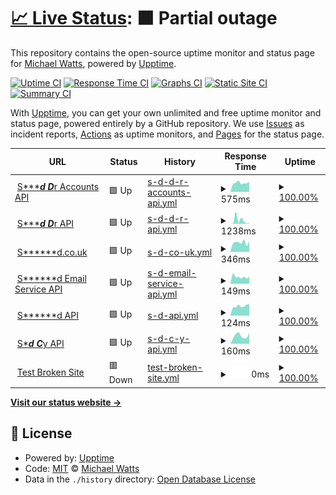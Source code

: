 # [📈 Live Status](https://altescape.github.io/upptime-test): <!--live status--> **🟧 Partial outage**

This repository contains the open-source uptime monitor and status page for [Michael Watts](michaelwatts.me), powered by [Upptime](https://github.com/upptime/upptime).

[![Uptime CI](https://github.com/altescape/upptime-test/workflows/Uptime%20CI/badge.svg)](https://github.com/altescape/upptime-test/actions?query=workflow%3A%22Uptime+CI%22)
[![Response Time CI](https://github.com/altescape/upptime-test/workflows/Response%20Time%20CI/badge.svg)](https://github.com/altescape/upptime-test/actions?query=workflow%3A%22Response+Time+CI%22)
[![Graphs CI](https://github.com/altescape/upptime-test/workflows/Graphs%20CI/badge.svg)](https://github.com/altescape/upptime-test/actions?query=workflow%3A%22Graphs+CI%22)
[![Static Site CI](https://github.com/altescape/upptime-test/workflows/Static%20Site%20CI/badge.svg)](https://github.com/altescape/upptime-test/actions?query=workflow%3A%22Static+Site+CI%22)
[![Summary CI](https://github.com/altescape/upptime-test/workflows/Summary%20CI/badge.svg)](https://github.com/altescape/upptime-test/actions?query=workflow%3A%22Summary+CI%22)

With [Upptime](https://upptime.js.org), you can get your own unlimited and free uptime monitor and status page, powered entirely by a GitHub repository. We use [Issues](https://github.com/altescape/upptime-test/issues) as incident reports, [Actions](https://github.com/altescape/upptime-test/actions) as uptime monitors, and [Pages](https://altescape.github.io/upptime-test) for the status page.

<!--start: status pages-->
<!-- This summary is generated by Upptime (https://github.com/upptime/upptime) -->
<!-- Do not edit this manually, your changes will be overwritten -->
<!-- prettier-ignore -->
| URL | Status | History | Response Time | Uptime |
| --- | ------ | ------- | ------------- | ------ |
| <img alt="" src="https://favicons.githubusercontent.com/api.swiftaid.co.uk" height="13"> [S******d D***r Accounts API](https://api.swiftaid.co.uk/donor-accounts/v1/healthcheck) | 🟩 Up | [s-d-d-r-accounts-api.yml](https://github.com/altescape/upptime-test/commits/HEAD/history/s-d-d-r-accounts-api.yml) | <details><summary><img alt="Response time graph" src="./graphs/s-d-d-r-accounts-api/response-time-week.png" height="20"> 575ms</summary><br><a href="https://altescape.github.io/upptime-test/history/s-d-d-r-accounts-api"><img alt="Response time 560" src="https://img.shields.io/endpoint?url=https%3A%2F%2Fraw.githubusercontent.com%2Faltescape%2Fupptime-test%2FHEAD%2Fapi%2Fs-d-d-r-accounts-api%2Fresponse-time.json"></a><br><a href="https://altescape.github.io/upptime-test/history/s-d-d-r-accounts-api"><img alt="24-hour response time 576" src="https://img.shields.io/endpoint?url=https%3A%2F%2Fraw.githubusercontent.com%2Faltescape%2Fupptime-test%2FHEAD%2Fapi%2Fs-d-d-r-accounts-api%2Fresponse-time-day.json"></a><br><a href="https://altescape.github.io/upptime-test/history/s-d-d-r-accounts-api"><img alt="7-day response time 575" src="https://img.shields.io/endpoint?url=https%3A%2F%2Fraw.githubusercontent.com%2Faltescape%2Fupptime-test%2FHEAD%2Fapi%2Fs-d-d-r-accounts-api%2Fresponse-time-week.json"></a><br><a href="https://altescape.github.io/upptime-test/history/s-d-d-r-accounts-api"><img alt="30-day response time 560" src="https://img.shields.io/endpoint?url=https%3A%2F%2Fraw.githubusercontent.com%2Faltescape%2Fupptime-test%2FHEAD%2Fapi%2Fs-d-d-r-accounts-api%2Fresponse-time-month.json"></a><br><a href="https://altescape.github.io/upptime-test/history/s-d-d-r-accounts-api"><img alt="1-year response time 560" src="https://img.shields.io/endpoint?url=https%3A%2F%2Fraw.githubusercontent.com%2Faltescape%2Fupptime-test%2FHEAD%2Fapi%2Fs-d-d-r-accounts-api%2Fresponse-time-year.json"></a></details> | <details><summary><a href="https://altescape.github.io/upptime-test/history/s-d-d-r-accounts-api">100.00%</a></summary><a href="https://altescape.github.io/upptime-test/history/s-d-d-r-accounts-api"><img alt="All-time uptime 100.00%" src="https://img.shields.io/endpoint?url=https%3A%2F%2Fraw.githubusercontent.com%2Faltescape%2Fupptime-test%2FHEAD%2Fapi%2Fs-d-d-r-accounts-api%2Fuptime.json"></a><br><a href="https://altescape.github.io/upptime-test/history/s-d-d-r-accounts-api"><img alt="24-hour uptime 100.00%" src="https://img.shields.io/endpoint?url=https%3A%2F%2Fraw.githubusercontent.com%2Faltescape%2Fupptime-test%2FHEAD%2Fapi%2Fs-d-d-r-accounts-api%2Fuptime-day.json"></a><br><a href="https://altescape.github.io/upptime-test/history/s-d-d-r-accounts-api"><img alt="7-day uptime 100.00%" src="https://img.shields.io/endpoint?url=https%3A%2F%2Fraw.githubusercontent.com%2Faltescape%2Fupptime-test%2FHEAD%2Fapi%2Fs-d-d-r-accounts-api%2Fuptime-week.json"></a><br><a href="https://altescape.github.io/upptime-test/history/s-d-d-r-accounts-api"><img alt="30-day uptime 100.00%" src="https://img.shields.io/endpoint?url=https%3A%2F%2Fraw.githubusercontent.com%2Faltescape%2Fupptime-test%2FHEAD%2Fapi%2Fs-d-d-r-accounts-api%2Fuptime-month.json"></a><br><a href="https://altescape.github.io/upptime-test/history/s-d-d-r-accounts-api"><img alt="1-year uptime 100.00%" src="https://img.shields.io/endpoint?url=https%3A%2F%2Fraw.githubusercontent.com%2Faltescape%2Fupptime-test%2FHEAD%2Fapi%2Fs-d-d-r-accounts-api%2Fuptime-year.json"></a></details>
| <img alt="" src="https://favicons.githubusercontent.com/api.swiftaid.co.uk" height="13"> [S******d D***r API](https://api.swiftaid.co.uk/donor/v1/healthcheck) | 🟩 Up | [s-d-d-r-api.yml](https://github.com/altescape/upptime-test/commits/HEAD/history/s-d-d-r-api.yml) | <details><summary><img alt="Response time graph" src="./graphs/s-d-d-r-api/response-time-week.png" height="20"> 1238ms</summary><br><a href="https://altescape.github.io/upptime-test/history/s-d-d-r-api"><img alt="Response time 1078" src="https://img.shields.io/endpoint?url=https%3A%2F%2Fraw.githubusercontent.com%2Faltescape%2Fupptime-test%2FHEAD%2Fapi%2Fs-d-d-r-api%2Fresponse-time.json"></a><br><a href="https://altescape.github.io/upptime-test/history/s-d-d-r-api"><img alt="24-hour response time 119" src="https://img.shields.io/endpoint?url=https%3A%2F%2Fraw.githubusercontent.com%2Faltescape%2Fupptime-test%2FHEAD%2Fapi%2Fs-d-d-r-api%2Fresponse-time-day.json"></a><br><a href="https://altescape.github.io/upptime-test/history/s-d-d-r-api"><img alt="7-day response time 1238" src="https://img.shields.io/endpoint?url=https%3A%2F%2Fraw.githubusercontent.com%2Faltescape%2Fupptime-test%2FHEAD%2Fapi%2Fs-d-d-r-api%2Fresponse-time-week.json"></a><br><a href="https://altescape.github.io/upptime-test/history/s-d-d-r-api"><img alt="30-day response time 1078" src="https://img.shields.io/endpoint?url=https%3A%2F%2Fraw.githubusercontent.com%2Faltescape%2Fupptime-test%2FHEAD%2Fapi%2Fs-d-d-r-api%2Fresponse-time-month.json"></a><br><a href="https://altescape.github.io/upptime-test/history/s-d-d-r-api"><img alt="1-year response time 1078" src="https://img.shields.io/endpoint?url=https%3A%2F%2Fraw.githubusercontent.com%2Faltescape%2Fupptime-test%2FHEAD%2Fapi%2Fs-d-d-r-api%2Fresponse-time-year.json"></a></details> | <details><summary><a href="https://altescape.github.io/upptime-test/history/s-d-d-r-api">100.00%</a></summary><a href="https://altescape.github.io/upptime-test/history/s-d-d-r-api"><img alt="All-time uptime 100.00%" src="https://img.shields.io/endpoint?url=https%3A%2F%2Fraw.githubusercontent.com%2Faltescape%2Fupptime-test%2FHEAD%2Fapi%2Fs-d-d-r-api%2Fuptime.json"></a><br><a href="https://altescape.github.io/upptime-test/history/s-d-d-r-api"><img alt="24-hour uptime 100.00%" src="https://img.shields.io/endpoint?url=https%3A%2F%2Fraw.githubusercontent.com%2Faltescape%2Fupptime-test%2FHEAD%2Fapi%2Fs-d-d-r-api%2Fuptime-day.json"></a><br><a href="https://altescape.github.io/upptime-test/history/s-d-d-r-api"><img alt="7-day uptime 100.00%" src="https://img.shields.io/endpoint?url=https%3A%2F%2Fraw.githubusercontent.com%2Faltescape%2Fupptime-test%2FHEAD%2Fapi%2Fs-d-d-r-api%2Fuptime-week.json"></a><br><a href="https://altescape.github.io/upptime-test/history/s-d-d-r-api"><img alt="30-day uptime 100.00%" src="https://img.shields.io/endpoint?url=https%3A%2F%2Fraw.githubusercontent.com%2Faltescape%2Fupptime-test%2FHEAD%2Fapi%2Fs-d-d-r-api%2Fuptime-month.json"></a><br><a href="https://altescape.github.io/upptime-test/history/s-d-d-r-api"><img alt="1-year uptime 100.00%" src="https://img.shields.io/endpoint?url=https%3A%2F%2Fraw.githubusercontent.com%2Faltescape%2Fupptime-test%2FHEAD%2Fapi%2Fs-d-d-r-api%2Fuptime-year.json"></a></details>
| <img alt="" src="https://favicons.githubusercontent.com/www.swiftaid.co.uk" height="13"> [S******d.co.uk](https://www.swiftaid.co.uk) | 🟩 Up | [s-d-co-uk.yml](https://github.com/altescape/upptime-test/commits/HEAD/history/s-d-co-uk.yml) | <details><summary><img alt="Response time graph" src="./graphs/s-d-co-uk/response-time-week.png" height="20"> 346ms</summary><br><a href="https://altescape.github.io/upptime-test/history/s-d-co-uk"><img alt="Response time 360" src="https://img.shields.io/endpoint?url=https%3A%2F%2Fraw.githubusercontent.com%2Faltescape%2Fupptime-test%2FHEAD%2Fapi%2Fs-d-co-uk%2Fresponse-time.json"></a><br><a href="https://altescape.github.io/upptime-test/history/s-d-co-uk"><img alt="24-hour response time 412" src="https://img.shields.io/endpoint?url=https%3A%2F%2Fraw.githubusercontent.com%2Faltescape%2Fupptime-test%2FHEAD%2Fapi%2Fs-d-co-uk%2Fresponse-time-day.json"></a><br><a href="https://altescape.github.io/upptime-test/history/s-d-co-uk"><img alt="7-day response time 346" src="https://img.shields.io/endpoint?url=https%3A%2F%2Fraw.githubusercontent.com%2Faltescape%2Fupptime-test%2FHEAD%2Fapi%2Fs-d-co-uk%2Fresponse-time-week.json"></a><br><a href="https://altescape.github.io/upptime-test/history/s-d-co-uk"><img alt="30-day response time 360" src="https://img.shields.io/endpoint?url=https%3A%2F%2Fraw.githubusercontent.com%2Faltescape%2Fupptime-test%2FHEAD%2Fapi%2Fs-d-co-uk%2Fresponse-time-month.json"></a><br><a href="https://altescape.github.io/upptime-test/history/s-d-co-uk"><img alt="1-year response time 360" src="https://img.shields.io/endpoint?url=https%3A%2F%2Fraw.githubusercontent.com%2Faltescape%2Fupptime-test%2FHEAD%2Fapi%2Fs-d-co-uk%2Fresponse-time-year.json"></a></details> | <details><summary><a href="https://altescape.github.io/upptime-test/history/s-d-co-uk">100.00%</a></summary><a href="https://altescape.github.io/upptime-test/history/s-d-co-uk"><img alt="All-time uptime 100.00%" src="https://img.shields.io/endpoint?url=https%3A%2F%2Fraw.githubusercontent.com%2Faltescape%2Fupptime-test%2FHEAD%2Fapi%2Fs-d-co-uk%2Fuptime.json"></a><br><a href="https://altescape.github.io/upptime-test/history/s-d-co-uk"><img alt="24-hour uptime 100.00%" src="https://img.shields.io/endpoint?url=https%3A%2F%2Fraw.githubusercontent.com%2Faltescape%2Fupptime-test%2FHEAD%2Fapi%2Fs-d-co-uk%2Fuptime-day.json"></a><br><a href="https://altescape.github.io/upptime-test/history/s-d-co-uk"><img alt="7-day uptime 100.00%" src="https://img.shields.io/endpoint?url=https%3A%2F%2Fraw.githubusercontent.com%2Faltescape%2Fupptime-test%2FHEAD%2Fapi%2Fs-d-co-uk%2Fuptime-week.json"></a><br><a href="https://altescape.github.io/upptime-test/history/s-d-co-uk"><img alt="30-day uptime 100.00%" src="https://img.shields.io/endpoint?url=https%3A%2F%2Fraw.githubusercontent.com%2Faltescape%2Fupptime-test%2FHEAD%2Fapi%2Fs-d-co-uk%2Fuptime-month.json"></a><br><a href="https://altescape.github.io/upptime-test/history/s-d-co-uk"><img alt="1-year uptime 100.00%" src="https://img.shields.io/endpoint?url=https%3A%2F%2Fraw.githubusercontent.com%2Faltescape%2Fupptime-test%2FHEAD%2Fapi%2Fs-d-co-uk%2Fuptime-year.json"></a></details>
| <img alt="" src="https://favicons.githubusercontent.com/api.swiftaid.co.uk" height="13"> [S******d Email Service API](https://api.swiftaid.co.uk/services/email/v1/healthcheck) | 🟩 Up | [s-d-email-service-api.yml](https://github.com/altescape/upptime-test/commits/HEAD/history/s-d-email-service-api.yml) | <details><summary><img alt="Response time graph" src="./graphs/s-d-email-service-api/response-time-week.png" height="20"> 149ms</summary><br><a href="https://altescape.github.io/upptime-test/history/s-d-email-service-api"><img alt="Response time 145" src="https://img.shields.io/endpoint?url=https%3A%2F%2Fraw.githubusercontent.com%2Faltescape%2Fupptime-test%2FHEAD%2Fapi%2Fs-d-email-service-api%2Fresponse-time.json"></a><br><a href="https://altescape.github.io/upptime-test/history/s-d-email-service-api"><img alt="24-hour response time 291" src="https://img.shields.io/endpoint?url=https%3A%2F%2Fraw.githubusercontent.com%2Faltescape%2Fupptime-test%2FHEAD%2Fapi%2Fs-d-email-service-api%2Fresponse-time-day.json"></a><br><a href="https://altescape.github.io/upptime-test/history/s-d-email-service-api"><img alt="7-day response time 149" src="https://img.shields.io/endpoint?url=https%3A%2F%2Fraw.githubusercontent.com%2Faltescape%2Fupptime-test%2FHEAD%2Fapi%2Fs-d-email-service-api%2Fresponse-time-week.json"></a><br><a href="https://altescape.github.io/upptime-test/history/s-d-email-service-api"><img alt="30-day response time 145" src="https://img.shields.io/endpoint?url=https%3A%2F%2Fraw.githubusercontent.com%2Faltescape%2Fupptime-test%2FHEAD%2Fapi%2Fs-d-email-service-api%2Fresponse-time-month.json"></a><br><a href="https://altescape.github.io/upptime-test/history/s-d-email-service-api"><img alt="1-year response time 145" src="https://img.shields.io/endpoint?url=https%3A%2F%2Fraw.githubusercontent.com%2Faltescape%2Fupptime-test%2FHEAD%2Fapi%2Fs-d-email-service-api%2Fresponse-time-year.json"></a></details> | <details><summary><a href="https://altescape.github.io/upptime-test/history/s-d-email-service-api">100.00%</a></summary><a href="https://altescape.github.io/upptime-test/history/s-d-email-service-api"><img alt="All-time uptime 100.00%" src="https://img.shields.io/endpoint?url=https%3A%2F%2Fraw.githubusercontent.com%2Faltescape%2Fupptime-test%2FHEAD%2Fapi%2Fs-d-email-service-api%2Fuptime.json"></a><br><a href="https://altescape.github.io/upptime-test/history/s-d-email-service-api"><img alt="24-hour uptime 100.00%" src="https://img.shields.io/endpoint?url=https%3A%2F%2Fraw.githubusercontent.com%2Faltescape%2Fupptime-test%2FHEAD%2Fapi%2Fs-d-email-service-api%2Fuptime-day.json"></a><br><a href="https://altescape.github.io/upptime-test/history/s-d-email-service-api"><img alt="7-day uptime 100.00%" src="https://img.shields.io/endpoint?url=https%3A%2F%2Fraw.githubusercontent.com%2Faltescape%2Fupptime-test%2FHEAD%2Fapi%2Fs-d-email-service-api%2Fuptime-week.json"></a><br><a href="https://altescape.github.io/upptime-test/history/s-d-email-service-api"><img alt="30-day uptime 100.00%" src="https://img.shields.io/endpoint?url=https%3A%2F%2Fraw.githubusercontent.com%2Faltescape%2Fupptime-test%2FHEAD%2Fapi%2Fs-d-email-service-api%2Fuptime-month.json"></a><br><a href="https://altescape.github.io/upptime-test/history/s-d-email-service-api"><img alt="1-year uptime 100.00%" src="https://img.shields.io/endpoint?url=https%3A%2F%2Fraw.githubusercontent.com%2Faltescape%2Fupptime-test%2FHEAD%2Fapi%2Fs-d-email-service-api%2Fuptime-year.json"></a></details>
| <img alt="" src="https://favicons.githubusercontent.com/api.swiftaid.co.uk" height="13"> [S******d API](https://api.swiftaid.co.uk/integrations/v1/healthcheck) | 🟩 Up | [s-d-api.yml](https://github.com/altescape/upptime-test/commits/HEAD/history/s-d-api.yml) | <details><summary><img alt="Response time graph" src="./graphs/s-d-api/response-time-week.png" height="20"> 124ms</summary><br><a href="https://altescape.github.io/upptime-test/history/s-d-api"><img alt="Response time 121" src="https://img.shields.io/endpoint?url=https%3A%2F%2Fraw.githubusercontent.com%2Faltescape%2Fupptime-test%2FHEAD%2Fapi%2Fs-d-api%2Fresponse-time.json"></a><br><a href="https://altescape.github.io/upptime-test/history/s-d-api"><img alt="24-hour response time 122" src="https://img.shields.io/endpoint?url=https%3A%2F%2Fraw.githubusercontent.com%2Faltescape%2Fupptime-test%2FHEAD%2Fapi%2Fs-d-api%2Fresponse-time-day.json"></a><br><a href="https://altescape.github.io/upptime-test/history/s-d-api"><img alt="7-day response time 124" src="https://img.shields.io/endpoint?url=https%3A%2F%2Fraw.githubusercontent.com%2Faltescape%2Fupptime-test%2FHEAD%2Fapi%2Fs-d-api%2Fresponse-time-week.json"></a><br><a href="https://altescape.github.io/upptime-test/history/s-d-api"><img alt="30-day response time 121" src="https://img.shields.io/endpoint?url=https%3A%2F%2Fraw.githubusercontent.com%2Faltescape%2Fupptime-test%2FHEAD%2Fapi%2Fs-d-api%2Fresponse-time-month.json"></a><br><a href="https://altescape.github.io/upptime-test/history/s-d-api"><img alt="1-year response time 121" src="https://img.shields.io/endpoint?url=https%3A%2F%2Fraw.githubusercontent.com%2Faltescape%2Fupptime-test%2FHEAD%2Fapi%2Fs-d-api%2Fresponse-time-year.json"></a></details> | <details><summary><a href="https://altescape.github.io/upptime-test/history/s-d-api">100.00%</a></summary><a href="https://altescape.github.io/upptime-test/history/s-d-api"><img alt="All-time uptime 99.99%" src="https://img.shields.io/endpoint?url=https%3A%2F%2Fraw.githubusercontent.com%2Faltescape%2Fupptime-test%2FHEAD%2Fapi%2Fs-d-api%2Fuptime.json"></a><br><a href="https://altescape.github.io/upptime-test/history/s-d-api"><img alt="24-hour uptime 100.00%" src="https://img.shields.io/endpoint?url=https%3A%2F%2Fraw.githubusercontent.com%2Faltescape%2Fupptime-test%2FHEAD%2Fapi%2Fs-d-api%2Fuptime-day.json"></a><br><a href="https://altescape.github.io/upptime-test/history/s-d-api"><img alt="7-day uptime 100.00%" src="https://img.shields.io/endpoint?url=https%3A%2F%2Fraw.githubusercontent.com%2Faltescape%2Fupptime-test%2FHEAD%2Fapi%2Fs-d-api%2Fuptime-week.json"></a><br><a href="https://altescape.github.io/upptime-test/history/s-d-api"><img alt="30-day uptime 99.99%" src="https://img.shields.io/endpoint?url=https%3A%2F%2Fraw.githubusercontent.com%2Faltescape%2Fupptime-test%2FHEAD%2Fapi%2Fs-d-api%2Fuptime-month.json"></a><br><a href="https://altescape.github.io/upptime-test/history/s-d-api"><img alt="1-year uptime 99.99%" src="https://img.shields.io/endpoint?url=https%3A%2F%2Fraw.githubusercontent.com%2Faltescape%2Fupptime-test%2FHEAD%2Fapi%2Fs-d-api%2Fuptime-year.json"></a></details>
| <img alt="" src="https://favicons.githubusercontent.com/api.swiftaid.co.uk" height="13"> [S******d C*****y API](https://api.swiftaid.co.uk/charity/v1/healthcheck) | 🟩 Up | [s-d-c-y-api.yml](https://github.com/altescape/upptime-test/commits/HEAD/history/s-d-c-y-api.yml) | <details><summary><img alt="Response time graph" src="./graphs/s-d-c-y-api/response-time-week.png" height="20"> 160ms</summary><br><a href="https://altescape.github.io/upptime-test/history/s-d-c-y-api"><img alt="Response time 187" src="https://img.shields.io/endpoint?url=https%3A%2F%2Fraw.githubusercontent.com%2Faltescape%2Fupptime-test%2FHEAD%2Fapi%2Fs-d-c-y-api%2Fresponse-time.json"></a><br><a href="https://altescape.github.io/upptime-test/history/s-d-c-y-api"><img alt="24-hour response time 122" src="https://img.shields.io/endpoint?url=https%3A%2F%2Fraw.githubusercontent.com%2Faltescape%2Fupptime-test%2FHEAD%2Fapi%2Fs-d-c-y-api%2Fresponse-time-day.json"></a><br><a href="https://altescape.github.io/upptime-test/history/s-d-c-y-api"><img alt="7-day response time 160" src="https://img.shields.io/endpoint?url=https%3A%2F%2Fraw.githubusercontent.com%2Faltescape%2Fupptime-test%2FHEAD%2Fapi%2Fs-d-c-y-api%2Fresponse-time-week.json"></a><br><a href="https://altescape.github.io/upptime-test/history/s-d-c-y-api"><img alt="30-day response time 187" src="https://img.shields.io/endpoint?url=https%3A%2F%2Fraw.githubusercontent.com%2Faltescape%2Fupptime-test%2FHEAD%2Fapi%2Fs-d-c-y-api%2Fresponse-time-month.json"></a><br><a href="https://altescape.github.io/upptime-test/history/s-d-c-y-api"><img alt="1-year response time 187" src="https://img.shields.io/endpoint?url=https%3A%2F%2Fraw.githubusercontent.com%2Faltescape%2Fupptime-test%2FHEAD%2Fapi%2Fs-d-c-y-api%2Fresponse-time-year.json"></a></details> | <details><summary><a href="https://altescape.github.io/upptime-test/history/s-d-c-y-api">100.00%</a></summary><a href="https://altescape.github.io/upptime-test/history/s-d-c-y-api"><img alt="All-time uptime 100.00%" src="https://img.shields.io/endpoint?url=https%3A%2F%2Fraw.githubusercontent.com%2Faltescape%2Fupptime-test%2FHEAD%2Fapi%2Fs-d-c-y-api%2Fuptime.json"></a><br><a href="https://altescape.github.io/upptime-test/history/s-d-c-y-api"><img alt="24-hour uptime 100.00%" src="https://img.shields.io/endpoint?url=https%3A%2F%2Fraw.githubusercontent.com%2Faltescape%2Fupptime-test%2FHEAD%2Fapi%2Fs-d-c-y-api%2Fuptime-day.json"></a><br><a href="https://altescape.github.io/upptime-test/history/s-d-c-y-api"><img alt="7-day uptime 100.00%" src="https://img.shields.io/endpoint?url=https%3A%2F%2Fraw.githubusercontent.com%2Faltescape%2Fupptime-test%2FHEAD%2Fapi%2Fs-d-c-y-api%2Fuptime-week.json"></a><br><a href="https://altescape.github.io/upptime-test/history/s-d-c-y-api"><img alt="30-day uptime 100.00%" src="https://img.shields.io/endpoint?url=https%3A%2F%2Fraw.githubusercontent.com%2Faltescape%2Fupptime-test%2FHEAD%2Fapi%2Fs-d-c-y-api%2Fuptime-month.json"></a><br><a href="https://altescape.github.io/upptime-test/history/s-d-c-y-api"><img alt="1-year uptime 100.00%" src="https://img.shields.io/endpoint?url=https%3A%2F%2Fraw.githubusercontent.com%2Faltescape%2Fupptime-test%2FHEAD%2Fapi%2Fs-d-c-y-api%2Fuptime-year.json"></a></details>
| <img alt="" src="https://favicons.githubusercontent.com/thissitedoesnotexist.koj.co" height="13"> [Test Broken Site](https://thissitedoesnotexist.koj.co) | 🟥 Down | [test-broken-site.yml](https://github.com/altescape/upptime-test/commits/HEAD/history/test-broken-site.yml) | <details><summary><img alt="Response time graph" src="./graphs/test-broken-site/response-time-week.png" height="20"> 0ms</summary><br><a href="https://altescape.github.io/upptime-test/history/test-broken-site"><img alt="Response time 0" src="https://img.shields.io/endpoint?url=https%3A%2F%2Fraw.githubusercontent.com%2Faltescape%2Fupptime-test%2FHEAD%2Fapi%2Ftest-broken-site%2Fresponse-time.json"></a><br><a href="https://altescape.github.io/upptime-test/history/test-broken-site"><img alt="24-hour response time 0" src="https://img.shields.io/endpoint?url=https%3A%2F%2Fraw.githubusercontent.com%2Faltescape%2Fupptime-test%2FHEAD%2Fapi%2Ftest-broken-site%2Fresponse-time-day.json"></a><br><a href="https://altescape.github.io/upptime-test/history/test-broken-site"><img alt="7-day response time 0" src="https://img.shields.io/endpoint?url=https%3A%2F%2Fraw.githubusercontent.com%2Faltescape%2Fupptime-test%2FHEAD%2Fapi%2Ftest-broken-site%2Fresponse-time-week.json"></a><br><a href="https://altescape.github.io/upptime-test/history/test-broken-site"><img alt="30-day response time 0" src="https://img.shields.io/endpoint?url=https%3A%2F%2Fraw.githubusercontent.com%2Faltescape%2Fupptime-test%2FHEAD%2Fapi%2Ftest-broken-site%2Fresponse-time-month.json"></a><br><a href="https://altescape.github.io/upptime-test/history/test-broken-site"><img alt="1-year response time 0" src="https://img.shields.io/endpoint?url=https%3A%2F%2Fraw.githubusercontent.com%2Faltescape%2Fupptime-test%2FHEAD%2Fapi%2Ftest-broken-site%2Fresponse-time-year.json"></a></details> | <details><summary><a href="https://altescape.github.io/upptime-test/history/test-broken-site">100.00%</a></summary><a href="https://altescape.github.io/upptime-test/history/test-broken-site"><img alt="All-time uptime 100.00%" src="https://img.shields.io/endpoint?url=https%3A%2F%2Fraw.githubusercontent.com%2Faltescape%2Fupptime-test%2FHEAD%2Fapi%2Ftest-broken-site%2Fuptime.json"></a><br><a href="https://altescape.github.io/upptime-test/history/test-broken-site"><img alt="24-hour uptime 100.00%" src="https://img.shields.io/endpoint?url=https%3A%2F%2Fraw.githubusercontent.com%2Faltescape%2Fupptime-test%2FHEAD%2Fapi%2Ftest-broken-site%2Fuptime-day.json"></a><br><a href="https://altescape.github.io/upptime-test/history/test-broken-site"><img alt="7-day uptime 100.00%" src="https://img.shields.io/endpoint?url=https%3A%2F%2Fraw.githubusercontent.com%2Faltescape%2Fupptime-test%2FHEAD%2Fapi%2Ftest-broken-site%2Fuptime-week.json"></a><br><a href="https://altescape.github.io/upptime-test/history/test-broken-site"><img alt="30-day uptime 100.00%" src="https://img.shields.io/endpoint?url=https%3A%2F%2Fraw.githubusercontent.com%2Faltescape%2Fupptime-test%2FHEAD%2Fapi%2Ftest-broken-site%2Fuptime-month.json"></a><br><a href="https://altescape.github.io/upptime-test/history/test-broken-site"><img alt="1-year uptime 100.00%" src="https://img.shields.io/endpoint?url=https%3A%2F%2Fraw.githubusercontent.com%2Faltescape%2Fupptime-test%2FHEAD%2Fapi%2Ftest-broken-site%2Fuptime-year.json"></a></details>

<!--end: status pages-->

[**Visit our status website →**](https://altescape.github.io/upptime-test)

## 📄 License

- Powered by: [Upptime](https://github.com/upptime/upptime)
- Code: [MIT](./LICENSE) © [Michael Watts](michaelwatts.me)
- Data in the `./history` directory: [Open Database License](https://opendatacommons.org/licenses/odbl/1-0/)
